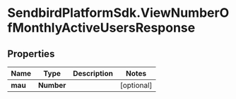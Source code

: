 # SendbirdPlatformSdk.ViewNumberOfMonthlyActiveUsersResponse

## Properties

Name | Type | Description | Notes
------------ | ------------- | ------------- | -------------
**mau** | **Number** |  | [optional] 


